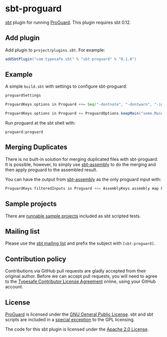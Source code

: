 sbt-proguard
============

[sbt] plugin for running [ProGuard]. This plugin requires sbt 0.12.


Add plugin
----------

Add plugin to `project/plugins.sbt`. For example:

```scala
addSbtPlugin("com.typesafe.sbt" % "sbt-proguard" % "0.1.0")
```


Example
-------

A simple `build.sbt` with settings to configure sbt-proguard:

```scala
proguardSettings

ProguardKeys.options in Proguard ++= Seq("-dontnote", "-dontwarn", "-ignorewarnings")

ProguardKeys.options in Proguard += ProguardOptions.keepMain("some.MainClass")
```

Run proguard at the sbt shell with:

```shell
proguard:proguard
```


Merging Duplicates
------------------

There is no built-in solution for merging duplicated files with sbt-proguard. It
is possible, however, to simply use [sbt-assembly] to do the merging and then
apply proguard to the assembled result.

You can have the output from [sbt-assembly] as the only proguard input with:

```scala
ProguardKeys.filteredInputs in Proguard <<= AssemblyKeys.assembly map ProguardOptions.noFilter
```


Sample projects
---------------

There are [runnable sample projects][samples] included as sbt scripted tests.


Mailing list
------------

Please use the [sbt mailing list][email] and prefix the subject with `[sbt-proguard]`.


Contribution policy
-------------------

Contributions via GitHub pull requests are gladly accepted from their original
author. Before we can accept pull requests, you will need to agree to the
[Typesafe Contributor License Agreement][cla] online, using your GitHub account.


License
-------

[ProGuard] is licensed under the [GNU General Public License][gpl]. sbt and sbt scripts
are included in a [special exception][except] to the GPL licensing.

The code for this sbt plugin is licensed under the [Apache 2.0 License][apache].


[sbt]: https://github.com/sbt/sbt
[ProGuard]: http://proguard.sourceforge.net/
[sbt-assembly]: https://github.com/sbt/sbt-assembly
[samples]: https://github.com/sbt/sbt-proguard/tree/master/src/sbt-test
[email]: http://groups.google.com/group/simple-build-tool
[cla]: http://www.typesafe.com/contribute/cla
[gpl]: http://www.gnu.org/licenses/gpl.html
[except]: http://proguard.sourceforge.net/GPL_exception.html
[apache]: http://www.apache.org/licenses/LICENSE-2.0.html
